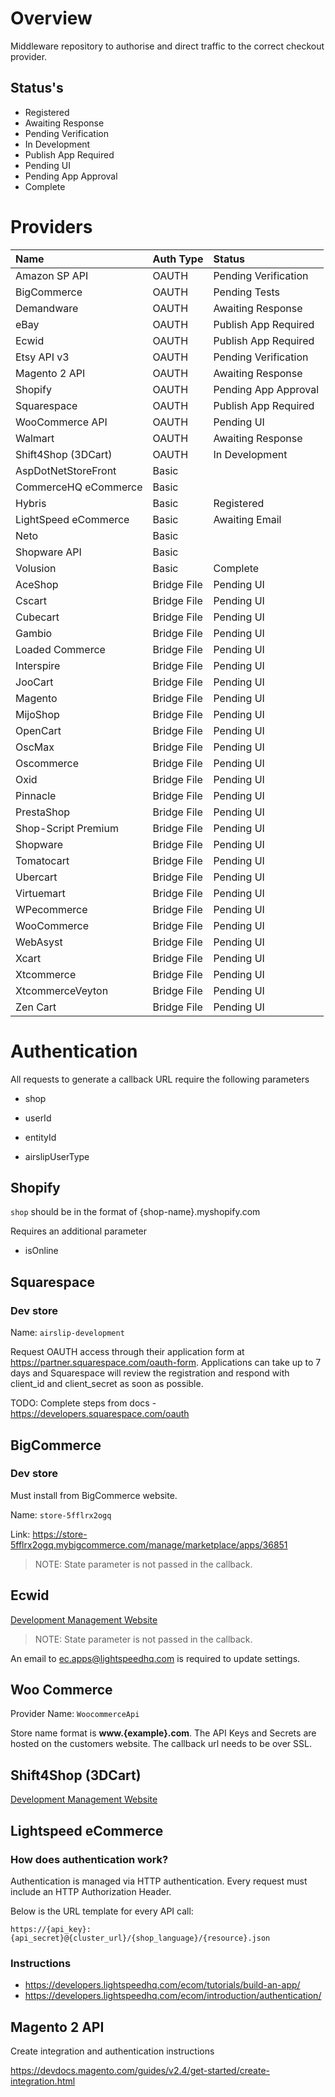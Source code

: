 # Overview

Middleware repository to authorise and direct traffic to the correct checkout provider.

## Status's

- Registered
- Awaiting Response
- Pending Verification
- In Development
- Publish App Required
- Pending UI
- Pending App Approval
- Complete

# Providers

| Name | Auth Type | Status |
|:- |:- |:- |
| Amazon SP API | OAUTH | Pending Verification |
| BigCommerce | OAUTH | Pending Tests |
| Demandware | OAUTH | Awaiting Response |
| eBay | OAUTH | Publish App Required |
| Ecwid | OAUTH | Publish App Required |
| Etsy API v3 | OAUTH | Pending Verification |
| Magento 2 API | OAUTH | Awaiting Response |
| Shopify | OAUTH | Pending App Approval |
| Squarespace | OAUTH | Publish App Required |
| WooCommerce API | OAUTH | Pending UI |
| Walmart | OAUTH | Awaiting Response |
| Shift4Shop (3DCart) | OAUTH | In Development |
| AspDotNetStoreFront | Basic |
| CommerceHQ eCommerce | Basic | 
| Hybris | Basic | Registered |
| LightSpeed eCommerce | Basic | Awaiting Email |
| Neto | Basic |
| Shopware API | Basic |
| Volusion | Basic | Complete |
| AceShop | Bridge File | Pending UI |
| Cscart | Bridge File | Pending UI |
| Cubecart | Bridge File | Pending UI |
| Gambio | Bridge File | Pending UI |
| Loaded Commerce | Bridge File | Pending UI |
| Interspire | Bridge File | Pending UI |
| JooCart | Bridge File | Pending UI |
| Magento | Bridge File | Pending UI |
| MijoShop | Bridge File | Pending UI |
| OpenCart | Bridge File | Pending UI |
| OscMax | Bridge File | Pending UI |
| Oscommerce | Bridge File | Pending UI |
| Oxid | Bridge File | Pending UI |
| Pinnacle | Bridge File | Pending UI |
| PrestaShop | Bridge File | Pending UI |
| Shop-Script Premium | Bridge File | Pending UI |
| Shopware | Bridge File | Pending UI |
| Tomatocart | Bridge File | Pending UI |
| Ubercart | Bridge File | Pending UI |
| Virtuemart | Bridge File | Pending UI |
| WPecommerce | Bridge File | Pending UI |
| WooCommerce | Bridge File | Pending UI |
| WebAsyst | Bridge File | Pending UI |
| Xcart | Bridge File | Pending UI |
| Xtcommerce | Bridge File | Pending UI |
| XtcommerceVeyton | Bridge File | Pending UI |
| Zen Cart | Bridge File | Pending UI |

# Authentication

All requests to generate a callback URL require the following parameters

- shop

- userId

- entityId

- airslipUserType

## Shopify

`shop` should be in the format of {shop-name}.myshopify.com

Requires an additional parameter

- isOnline

## Squarespace

### Dev store

Name: `airslip-development`

Request OAUTH access through their application form at https://partner.squarespace.com/oauth-form. Applications can take up to 7 days and Squarespace will review the registration and respond with client_id and client_secret as soon as possible.

TODO:
Complete steps from docs - https://developers.squarespace.com/oauth

## BigCommerce

### Dev store

Must install from BigCommerce website.

Name: `store-5fflrx2ogq`

Link: https://store-5fflrx2ogq.mybigcommerce.com/manage/marketplace/apps/36851

> NOTE: State parameter is not passed in the callback.

## Ecwid

[Development Management Website](https://my.ecwid.com/store/71467012#develop-apps)

> NOTE: State parameter is not passed in the callback.

An email to ec.apps@lightspeedhq.com is required to update settings.

## Woo Commerce

Provider Name: `WoocommerceApi`

Store name format is **www.{example}.com**. The API Keys and Secrets are hosted on the customers website. The callback url needs to be over SSL.

## Shift4Shop (3DCart)

[Development Management Website](https://devportal.3dcart.com/app.asp?ut1q=27a&c7=SxZm2%2F5JRPs%3D)


## Lightspeed eCommerce

### How does authentication work?

Authentication is managed via HTTP authentication. Every request must include an HTTP Authorization Header.

Below is the URL template for every API call: 

`https://{api_key}:{api_secret}@{cluster_url}/{shop_language}/{resource}.json` 

### Instructions

- https://developers.lightspeedhq.com/ecom/tutorials/build-an-app/ 
- https://developers.lightspeedhq.com/ecom/introduction/authentication/


## Magento 2 API

Create integration and authentication instructions

https://devdocs.magento.com/guides/v2.4/get-started/create-integration.html 
